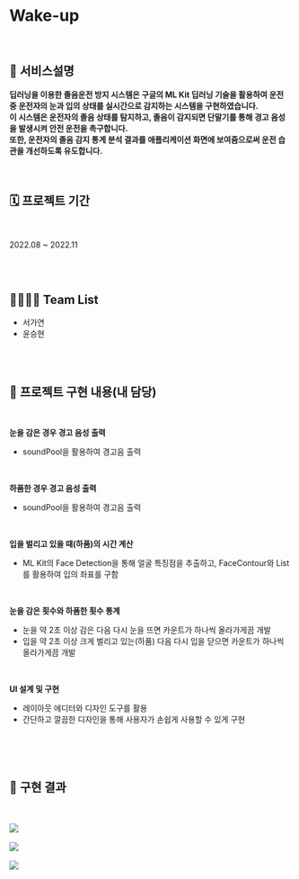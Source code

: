 # Wake-up

<br />

## 🔗 서비스설명
<b> 
딥러닝을 이용한 졸음운전 방지 시스템은 구글의 ML Kit 딥러닝 기술을 활용하여 운전 중 운전자의 눈과 입의 상태를 실시간으로 감지하는 시스템을 구현하였습니다.  <br>
이 시스템은 운전자의 졸음 상태를 탐지하고, 졸음이 감지되면 단말기를 통해 경고 음성을 발생시켜 안전 운전을 촉구합니다.  <br>
또한, 운전자의 졸음 감지 통계 분석 결과를 애플리케이션 화면에 보여줌으로써 운전 습관을 개선하도록 유도합니다. <br>
</b><br>

<br />

## 🗓️ 프로젝트 기간

<br />

2022.08 ~ 2022.11 

<br />
<br />

## 👨‍👨‍👧‍👧 Team List
- 서가연
- 윤승현

<br />
<br />

## 🔗 프로젝트 구현 내용(내 담당)

<br />

**눈을 감은 경우 경고 음성 출력**
- soundPool을 활용하여 경고음 출력

<br />

**하품한 경우 경고 음성 출력**
- soundPool을 활용하여 경고음 출력

<br />

**입을 벌리고 있을 때(하품)의 시간 계산**
- ML Kit의 Face Detection을 통해 얼굴 특징점을 추출하고, FaceContour와 List<PointF>를 활용하여 입의 좌표를 구함

<br />

**눈을 감은 횟수와 하품한 횟수 통계**
- 눈을 약 2초 이상 감은 다음 다시 눈을 뜨면 카운트가 하나씩 올라가게끔 개발
- 입을 약 2초 이상 크게 벌리고 있는(하품) 다음 다시 입을 닫으면 카운트가 하나씩 올라가게끔 개발

<br />

**UI 설계 및 구현**
- 레이아웃 에디터와 디자인 도구를 활용
- 간단하고 깔끔한 디자인을 통해 사용자가 손쉽게 사용할 수 있게 구현

<br />
<br />
<br />

## 📸 구현 결과

<br />
<br />
<img src="https://github.com/yunkr/Wake-up/assets/99308074/38c5af7e-d638-4701-af15-a2c70302e2c6">

<br />
<br />
<img src="https://github.com/yunkr/Wake-up/assets/99308074/f3f7e725-55db-415f-a07d-cbfa8dcebde6">

<br />
<br />
<img src="https://github.com/yunkr/Wake-up/assets/99308074/7df9f295-7718-4a9b-acb4-42972e8d48bf">





